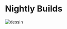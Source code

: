 # Nightly Builds
[![dessin](http://jccarius.art/%C5%92/DD/Beattitude.png)]([http://jccarius.art/%C5%92/DD/Beattitude.png](https://github.com/nanotheatre/Nightly-Builds/wiki/Bovucapo)) 
